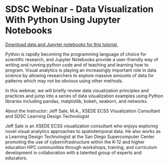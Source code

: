 # SDSC Webinar - Data Visualization With Python Using Jupyter Notebooks

<a href="http://education.sdsc.edu/201912_data_viz_python_4webinar.zip">Download data and Jupyter notebooks for this tutorial.</a>
<p>Python is rapidly becoming the programming language of choice for scientific research, and Jupyter Notebooks provide a user-friendly way of writing and running python code and of teaching and learning how to program. Visual analytics is playing an increasingly important role in data science by allowing researchers to explore massive amounts of data for patterns which may not be obvious using other methods.</p>

In this webinar, we will briefly review data visualization principles and practices and jump into a series of data visualization examples using Python libraries including pandas, matplotlib, bokeh, seaborn, and networkx. 

About the Instructor:
Jeff Sale, M.A., XSEDE ECSS Visualization Consultant and SDSC Learning Design Technologist

Jeff Sale is an XSEDE ECSS visualization consultant who enjoys exploring novel visual analytics approaches to spatiotemporal data.  He also works as a Learning Design Technologist at the San Diego Supercomputer Center promoting the use of cyberinfrastructure within the K-12 and higher education HPC communities through workshops, training, and curriculum development in collaboration with a talented group of experts and educators.


